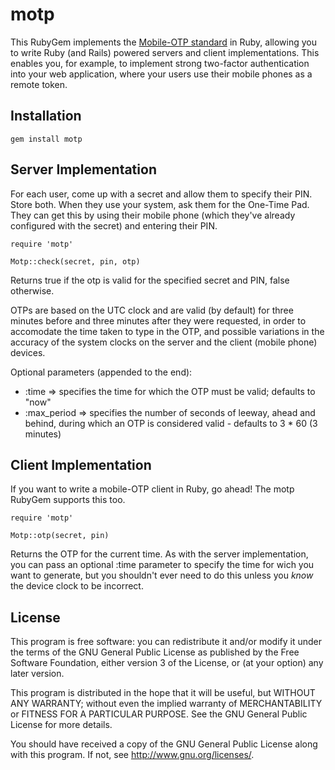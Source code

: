 motp
====

This RubyGem implements the [Mobile-OTP standard](http://motp.sourceforge.net/) in Ruby,
allowing you to write Ruby (and Rails) powered servers and client implementations. This
enables you, for example, to implement strong two-factor authentication into your web
application, where your users use their mobile phones as a remote token.

Installation
------------

    gem install motp

Server Implementation
---------------------

For each user, come up with a secret and allow them to specify their PIN. Store both.
When they use your system, ask them for the One-Time Pad. They can get this by using
their mobile phone (which they've already configured with the secret) and entering their
PIN.

    require 'motp'
    
    Motp::check(secret, pin, otp)

Returns true if the otp is valid for the specified secret and PIN, false otherwise.

OTPs are based on the UTC clock and are valid (by default) for three minutes before and
three minutes after they were requested, in order to accomodate the time taken to type
in the OTP, and possible variations in the accuracy of the system clocks on the server
and the client (mobile phone) devices.

Optional parameters (appended to the end):

* :time => specifies the time for which the OTP must be valid; defaults to "now"
* :max_period => specifies the number of seconds of leeway, ahead and behind, during which an OTP is considered valid - defaults to 3 * 60 (3 minutes)

Client Implementation
---------------------

If you want to write a mobile-OTP client in Ruby, go ahead! The motp RubyGem supports
this too.

    require 'motp'
    
    Motp::otp(secret, pin)

Returns the OTP for the current time. As with the server implementation, you can pass an
optional :time parameter to specify the time for wich you want to generate, but you
shouldn't ever need to do this unless you *know* the device clock to be incorrect.

License
-------

This program is free software: you can redistribute it and/or modify
it under the terms of the GNU General Public License as published by
the Free Software Foundation, either version 3 of the License, or
(at your option) any later version.

This program is distributed in the hope that it will be useful,
but WITHOUT ANY WARRANTY; without even the implied warranty of
MERCHANTABILITY or FITNESS FOR A PARTICULAR PURPOSE.  See the
GNU General Public License for more details.

You should have received a copy of the GNU General Public License
along with this program.  If not, see http://www.gnu.org/licenses/.